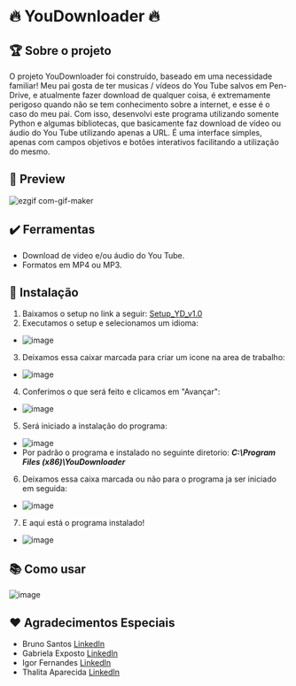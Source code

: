 # :fire: YouDownloader :fire:

## :trophy: Sobre o projeto
O projeto YouDownloader foi construído, baseado em uma necessidade familiar! Meu pai gosta de ter musicas / vídeos do You Tube salvos em Pen-Drive, e atualmente fazer download de qualquer coisa, é extremamente perigoso quando não se tem conhecimento sobre a internet, e esse é o caso do meu pai. Com isso, desenvolvi este programa utilizando somente Python e algumas bibliotecas, que basicamente faz download de vídeo ou áudio do You Tube utilizando apenas a URL. É uma interface simples, apenas com campos objetivos e botões interativos facilitando a utilização do mesmo.

## :jigsaw: Preview
![ezgif com-gif-maker](https://user-images.githubusercontent.com/86068863/183274089-c334abe0-1873-4586-940a-eef770376abd.gif)

## :heavy_check_mark: Ferramentas
- Download de video e/ou áudio do You Tube.
- Formatos em MP4 ou MP3.

## 	:electric_plug: Instalação
1. Baixamos o setup no link a seguir: [Setup_YD_v1.0](https://github.com/ViniciusGasparini/YouDownloader/releases/download/v1.0/Setup_YD_v1.0.exe)
2. Executamos o setup e selecionamos um idioma:
  - ![image](https://user-images.githubusercontent.com/86068863/183274854-d943efeb-f722-437d-8963-b93483990922.png)
3. Deixamos essa caixar marcada para criar um icone na area de trabalho:
  - ![image](https://user-images.githubusercontent.com/86068863/183274867-9e8597d1-45a2-46b2-88dc-1664865ca922.png)
4. Conferimos o que será feito e clicamos em "Avançar":
  - ![image](https://user-images.githubusercontent.com/86068863/183274878-a371d04e-619e-4162-bc75-10810447546e.png)
5. Será iniciado a instalação do programa:
  - ![image](https://user-images.githubusercontent.com/86068863/183274882-6a669a6c-4f20-4ef9-b062-a5de350f0bcb.png)
  - Por padrão o programa e instalado no seguinte diretorio: ***C:\Program Files (x86)\YouDownloader***
6. Deixamos essa caixa marcada ou não para o programa ja ser iniciado em seguida:
  - ![image](https://user-images.githubusercontent.com/86068863/183274893-dc9c8d7c-d795-48ef-a5f8-85154dfb242f.png)
7. E aqui está o programa instalado!
  - ![image](https://user-images.githubusercontent.com/86068863/183274923-73439251-dd22-4d55-ac85-8dbbdd7bb9b1.png)

## 	:books: Como usar
![image](https://user-images.githubusercontent.com/86068863/183275247-1f35b340-ae5e-4e2a-9b5f-d1e8e061dc87.png)

## 	:heart: Agradecimentos Especiais
- Bruno Santos [LinkedIn](https://www.linkedin.com/in/bruno-s4ntos/)
- Gabriela Exposto [LinkedIn](https://www.linkedin.com/in/gabriela-exposto/)
- Igor Fernandes [LinkedIn](https://www.linkedin.com/in/igor-fernandes-330978161/)
- Thalita Aparecida [LinkedIn](https://www.linkedin.com/in/thalita-aparecida-4b5ba5113/)
